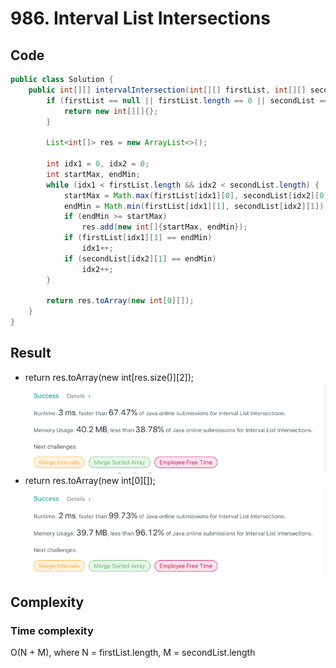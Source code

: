 # 986. Interval List Intersections
## Code
```java
public class Solution {
    public int[][] intervalIntersection(int[][] firstList, int[][] secondList) {
        if (firstList == null || firstList.length == 0 || secondList == null || secondList.length == 0) {
            return new int[][]{};
        }

        List<int[]> res = new ArrayList<>();

        int idx1 = 0, idx2 = 0;
        int startMax, endMin;
        while (idx1 < firstList.length && idx2 < secondList.length) {
            startMax = Math.max(firstList[idx1][0], secondList[idx2][0]);
            endMin = Math.min(firstList[idx1][1], secondList[idx2][1]);
            if (endMin >= startMax)
                res.add(new int[]{startMax, endMin});
            if (firstList[idx1][1] == endMin)
                idx1++;
            if (secondList[idx2][1] == endMin)
                idx2++;
        }

        return res.toArray(new int[0][]);
    }
}
```
## Result
-  return res.toArray(new int[res.size()][2]);
![img.png](img.png)
- return res.toArray(new int[0][]);
![img_1.png](img_1.png)
## Complexity
### Time complexity
O(N + M), where N = firstList.length, M = secondList.length